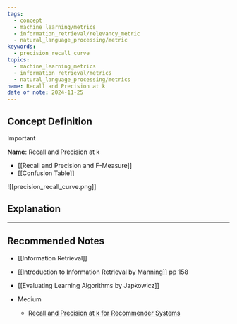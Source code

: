 ```yaml
---
tags:
  - concept
  - machine_learning/metrics
  - information_retrieval/relevancy_metric
  - natural_language_processing/metric
keywords:
  - precision_recall_curve
topics:
  - machine_learning_metrics
  - information_retrieval/metrics
  - natural_language_processing/metrics
name: Recall and Precision at k
date of note: 2024-11-25
---
```

## Concept Definition

>[!important]
>**Name**:  Recall and Precision at k


- [[Recall and Precision and F-Measure]]
- [[Confusion Table]]


![[precision_recall_curve.png]]

## Explanation










-----------
##  Recommended Notes

- [[Information Retrieval]]

- [[Introduction to Information Retrieval by Manning]] pp 158
- [[Evaluating Learning Algorithms by Japkowicz]]

- Medium
	- [Recall and Precision at k for Recommender Systems](https://medium.com/@m_n_malaeb/recall-and-precision-at-k-for-recommender-systems-618483226c54)